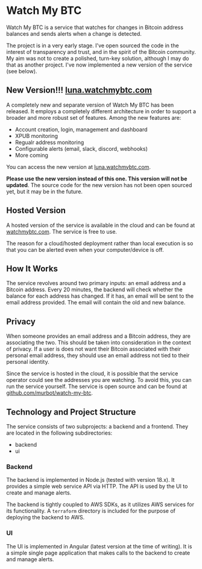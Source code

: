 # Watch My BTC

Watch My BTC is a service that watches for changes in Bitcoin address balances and sends alerts
when a change is detected.

The project is in a very early stage. I've open sourced the code in the interest of
transparency and trust, and in the spirit of the Bitcoin community. My aim was not
to create a polished, turn-key solution, although I may do that as another project.
I've now implemented a new version of the service (see below).

## New Version!!! [luna.watchmybtc.com](https://luna.watchmybtc.com)

A completely new and separate version of Watch My BTC has been released. It employs
a completely different architecture in order to support a broader and more robust
set of features. Among the new features are:

* Account creation, login, management and dashboard
* XPUB monitoring
* Regualr address monitoring
* Configurable alerts (email, slack, discord, webhooks)
* More coming

You can access the new version at [luna.watchmybtc.com](https://luna.watchmybtc.com).

**Please use the new version instead of this one. This version will not be updated**. The source
code for the new version has not been open sourced yet, but it may be in the future.

## Hosted Version

A hosted version of the service is available in the cloud and can be found at
[watchmybtc.com](https://watchmybtc.com). The service is free to use.

The reason for a cloud/hosted deployment rather than local execution is so that you can be
alerted even when your computer/device is off.

## How It Works

The service revolves around two primary inputs: an email address and a Bitcoin address.
Every 20 minutes, the backend will check whether the balance for each address has changed.
If it has, an email will be sent to the email address provided. The email will contain the
old and new balance.

## Privacy

When someone provides an email address and a Bitcoin address, they are associating the two.
This should be taken into consideration in the context of privacy. If a user is does not want
their Bitcoin associated with their personal email address, they should use an email address
not tied to their personal identity.

Since the service is hosted in the cloud, it is possible that the service operator could see
the addresses you are watching. To avoid this, you can run the service yourself. The service
is open source and can be found at [github.com/murbot/watch-my-btc](https://github.com/murbot/watch-my-btc).

## Technology and Project Structure

The service consists of two subprojects: a backend and a frontend. They are located in
the following subdirectories:

* backend
* ui

### Backend

The backend is implemented in Node.js (tested with version 18.x). It provides a simple web service API
via HTTP. The API is used by the UI to create and manage alerts.

The backend is tightly coupled to AWS SDKs, as it utilizes AWS services for its functionality. A `terraform`
directory is included for the purpose of deploying the backend to AWS.

### UI

The UI is implemented in Angular (latest version at the time of writing). It is a simple single
page application that makes calls to the backend to create and manage alerts.
